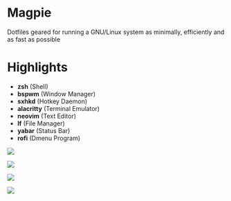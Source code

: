 # Magpie
Dotfiles geared for running a GNU/Linux system as minimally, efficiently and as fast as possible 

# Highlights
   * **zsh** (Shell)
   * **bspwm** (Window Manager)
   * **sxhkd** (Hotkey Daemon)
   * **alacritty** (Terminal Emulator)
   * **neovim** (Text Editor)
   * **lf** (File Manager)
   * **yabar** (Status Bar)
   * **rofi** (Dmenu Program)

![](https://cloud.disroot.org/s/k5tXnY3mxAzQmiy/preview)

![](https://cloud.disroot.org/s/DNQmrBn5B2b56zP/preview)

![](https://cloud.disroot.org/s/tBFxaXaL8CWqSQE/preview)

![](https://cloud.disroot.org/s/QDigqQjTKe42dGa/preview)
